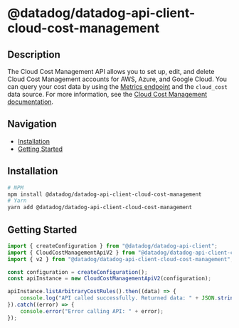 # @datadog/datadog-api-client-cloud-cost-management

## Description

The Cloud Cost Management API allows you to set up, edit, and delete Cloud Cost Management accounts for AWS, Azure, and Google Cloud. You can query your cost data by using the [Metrics endpoint](https://docs.datadoghq.com/api/latest/metrics/#query-timeseries-data-across-multiple-products) and the `cloud_cost` data source. For more information, see the [Cloud Cost Management documentation](https://docs.datadoghq.com/cloud_cost_management/).

## Navigation

- [Installation](#installation)
- [Getting Started](#getting-started)

## Installation

```sh
# NPM
npm install @datadog/datadog-api-client-cloud-cost-management
# Yarn
yarn add @datadog/datadog-api-client-cloud-cost-management
```

## Getting Started
```ts
import { createConfiguration } from "@datadog/datadog-api-client";
import { CloudCostManagementApiV2 } from "@datadog/datadog-api-client-cloud-cost-management";
import { v2 } from "@datadog/datadog-api-client-cloud-cost-management";

const configuration = createConfiguration();
const apiInstance = new CloudCostManagementApiV2(configuration);

apiInstance.listArbitraryCostRules().then((data) => {
    console.log("API called successfully. Returned data: " + JSON.stringify(data));
}).catch((error) => {
    console.error("Error calling API: " + error);
});
```